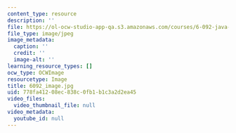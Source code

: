 ```yaml
---
content_type: resource
description: ''
file: https://ol-ocw-studio-app-qa.s3.amazonaws.com/courses/6-092-java-preparation-for-6-170-january-iap-2006/778fa41208ec838c0fb1b1c3a2d2ea45_6092_image.jpg
file_type: image/jpeg
image_metadata:
  caption: ''
  credit: ''
  image-alt: ''
learning_resource_types: []
ocw_type: OCWImage
resourcetype: Image
title: 6092_image.jpg
uid: 778fa412-08ec-838c-0fb1-b1c3a2d2ea45
video_files:
  video_thumbnail_file: null
video_metadata:
  youtube_id: null
---
```

